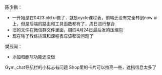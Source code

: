 陈少鹏：
- 一开始是在0423 old ui做了，就是cycle课程表，前端还没有完全转到new ui上，但是后端的路由和工具函数都有了，周日进行整合
- 旧的文件在微信群文件里面，周四4月24日最后发的压缩包
- 现在除了教练排班和课程表应该都没问题了

樊辰闻：
- 添加和删除功能还没做

Gym_chat导航栏的小标志有问题
Shop里的卡片可以拉高一些，遮挡信息太多了